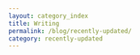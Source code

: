 ```yaml
---
layout: category_index
title: Writing
permalink: /blog/recently-updated/
category: recently-updated
---
```

